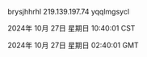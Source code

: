 brysjhhrhl 219.139.197.74 yqqlmgsycl

2024年 10月 27日 星期日 10:40:01 CST

2024年 10月 27日 星期日 02:40:01 GMT
